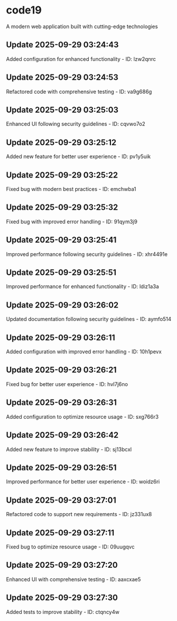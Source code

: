 # code19
A modern web application built with cutting-edge technologies

## Update 2025-09-29 03:24:43
Added configuration for enhanced functionality - ID: lzw2qnrc


## Update 2025-09-29 03:24:53
Refactored code with comprehensive testing - ID: va9g686g


## Update 2025-09-29 03:25:03
Enhanced UI following security guidelines - ID: cqvwo7o2


## Update 2025-09-29 03:25:12
Added new feature for better user experience - ID: pv1y5uik


## Update 2025-09-29 03:25:22
Fixed bug with modern best practices - ID: emchwba1


## Update 2025-09-29 03:25:32
Fixed bug with improved error handling - ID: 91qym3j9


## Update 2025-09-29 03:25:41
Improved performance following security guidelines - ID: xhr4491e


## Update 2025-09-29 03:25:51
Improved performance for enhanced functionality - ID: ldiz1a3a


## Update 2025-09-29 03:26:02
Updated documentation following security guidelines - ID: aymfo514


## Update 2025-09-29 03:26:11
Added configuration with improved error handling - ID: 10h1pevx


## Update 2025-09-29 03:26:21
Fixed bug for better user experience - ID: hvl7j6no


## Update 2025-09-29 03:26:31
Added configuration to optimize resource usage - ID: sxg766r3


## Update 2025-09-29 03:26:42
Added new feature to improve stability - ID: sj13bcxl


## Update 2025-09-29 03:26:51
Improved performance for better user experience - ID: woidz6ri


## Update 2025-09-29 03:27:01
Refactored code to support new requirements - ID: jz331ux8


## Update 2025-09-29 03:27:11
Fixed bug to optimize resource usage - ID: 09uugqvc


## Update 2025-09-29 03:27:20
Enhanced UI with comprehensive testing - ID: aaxcxae5


## Update 2025-09-29 03:27:30
Added tests to improve stability - ID: ctqncy4w

